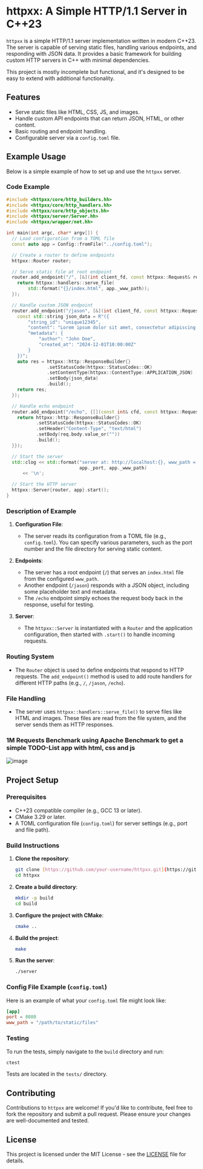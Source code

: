 # httpxx: A Simple HTTP/1.1 Server in C++23

`httpxx` is a simple HTTP/1.1 server implementation written in modern C++23. The server is capable of serving static files, handling various endpoints, and responding with JSON data. It provides a basic framework for building custom HTTP servers in C++ with minimal dependencies.

This project is mostly incomplete but functional, and it's designed to be easy to extend with additional functionality.

## Features

- Serve static files like HTML, CSS, JS, and images.
- Handle custom API endpoints that can return JSON, HTML, or other content.
- Basic routing and endpoint handling.
- Configurable server via a `config.toml` file.

## Example Usage

Below is a simple example of how to set up and use the `httpxx` server.

### Code Example

```cpp
#include <httpxx/core/http_builders.hh>
#include <httpxx/core/http_handlers.hh>
#include <httpxx/core/http_objects.hh>
#include <httpxx/server/Server.hh>
#include <httpxx/wrapper/net.hh>

int main(int argc, char* argv[]) {
  // Load configuration from a TOML file
  const auto app = Config::fromFile("../config.toml");

  // Create a router to define endpoints
  httpxx::Router router;

  // Serve static file at root endpoint
  router.add_endpoint("/", [&](int client_fd, const httpxx::Request& request) {
    return httpxx::handlers::serve_file(
        std::format("{}/index.html", app._www_path));
  });

  // Handle custom JSON endpoint
  router.add_endpoint("/jason", [&](int client_fd, const httpxx::Request& request) {
    const std::string json_data = R"({
        "string_id": "unique12345",
        "content": "Lorem ipsum dolor sit amet, consectetur adipiscing elit...",
        "metadata": {
            "author": "John Doe",
            "created_at": "2024-12-01T10:00:00Z"
        }
    })";
    auto res = httpxx::http::ResponseBuilder{}
               .setStatusCode(httpxx::StatusCodes::OK)
               .setContentType(httpxx::ContentType::APPLICATION_JSON)
               .setBody(json_data)
               .build();
    return res;
  });

  // Handle echo endpoint
  router.add_endpoint("/echo", {[](const int& cfd, const httpxx::Request& req) {
    return httpxx::http::ResponseBuilder{}
           .setStatusCode(httpxx::StatusCodes::OK)
           .setHeader("Content-Type", "text/html")
           .setBody(req.body.value_or(""))
           .build();
  }});

  // Start the server
  std::clog << std::format("server at: http://localhost:{}, www_path = {}",
                           app._port, app._www_path)
      << '\n';

  // Start the HTTP server
  httpxx::Server{router, app}.start();
}
```

### Description of Example

1. **Configuration File**:
    - The server reads its configuration from a TOML file (e.g., `config.toml`). You can specify various parameters, such as the port number and the file directory for serving static content.

2. **Endpoints**:
    - The server has a root endpoint (`/`) that serves an `index.html` file from the configured `www_path`.
    - Another endpoint (`/jason`) responds with a JSON object, including some placeholder text and metadata.
    - The `/echo` endpoint simply echoes the request body back in the response, useful for testing.

3. **Server**:
    - The `httpxx::Server` is instantiated with a `Router` and the application configuration, then started with `.start()` to handle incoming requests.

### Routing System

- The `Router` object is used to define endpoints that respond to HTTP requests. The `add_endpoint()` method is used to add route handlers for different HTTP paths (e.g., `/`, `/jason`, `/echo`).

### File Handling

- The server uses `httpxx::handlers::serve_file()` to serve files like HTML and images. These files are read from the file system, and the server sends them as HTTP responses.

### 1M Requests Benchmark using Apache Benchmark to get a simple TODO-List app with html, css and js

![image](https://github.com/user-attachments/assets/db799b02-9571-4698-8d00-437b65d938ed)


## Project Setup

### Prerequisites

- C++23 compatible compiler (e.g., GCC 13 or later).
- CMake 3.29 or later.
- A TOML configuration file (`config.toml`) for server settings (e.g., port and file path).

### Build Instructions

1. **Clone the repository**:

   ```bash
   git clone [https://github.com/your-username/httpxx.git](https://github.com/iustusae/httpxx)
   cd httpxx
   ```

2. **Create a build directory**:

   ```bash
   mkdir -p build
   cd build
   ```

3. **Configure the project with CMake**:

   ```bash
   cmake ..
   ```

4. **Build the project**:

   ```bash
   make
   ```

5. **Run the server**:

   ```bash
   ./server
   ```

### Config File Example (`config.toml`)

Here is an example of what your `config.toml` file might look like:

```toml
[app]
port = 8080
www_path = "/path/to/static/files"
```

### Testing

To run the tests, simply navigate to the `build` directory and run:

```bash
ctest
```

Tests are located in the `tests/` directory.

## Contributing

Contributions to `httpxx` are welcome! If you'd like to contribute, feel free to fork the repository and submit a pull request. Please ensure your changes are well-documented and tested.

## License

This project is licensed under the MIT License - see the [LICENSE](LICENSE) file for details.
